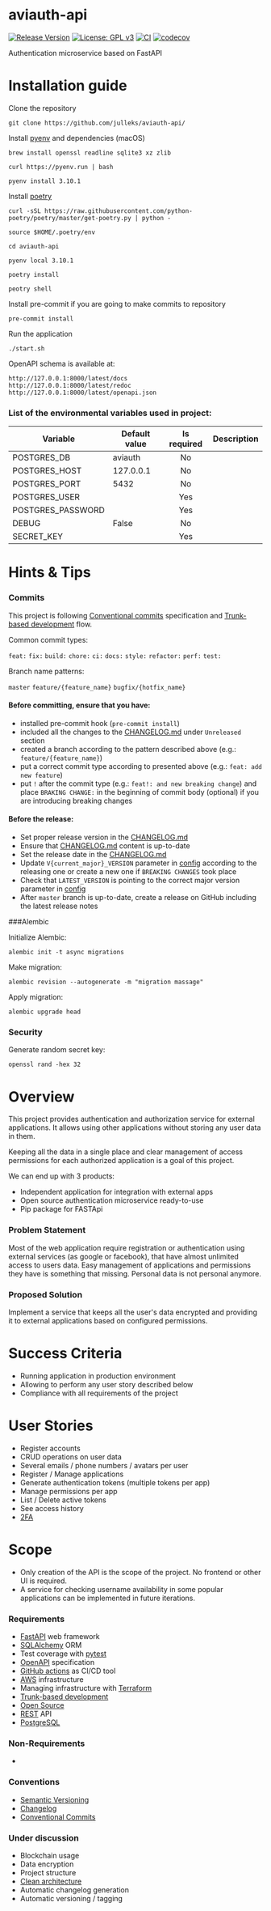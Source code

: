 # aviauth-api
[![Release Version](https://img.shields.io/github/v/release/julleks/aviauth-api.svg?sort=semver)](https://github.com/julleks/aviauth-api/releases)
[![License: GPL v3](https://img.shields.io/badge/License-GPLv3-blue.svg)](https://github.com/julleks/aviauth-api/blob/develop/LICENSE)
[![CI](https://github.com/julleks/aviauth-api/actions/workflows/test.yml/badge.svg?branch=master)](https://github.com/julleks/aviauth-api/actions?query=branch%3A+master)
[![codecov](https://codecov.io/gh/julleks/aviauth-api/branch/master/graph/badge.svg)](https://codecov.io/gh/julleks/aviauth-api)

Authentication microservice based on FastAPI


# Installation guide

Clone the repository
```shell
git clone https://github.com/julleks/aviauth-api/
```

Install [pyenv](https://github.com/pyenv/pyenv/wiki#suggested-build-environment) and dependencies (macOS)
```shell
brew install openssl readline sqlite3 xz zlib

curl https://pyenv.run | bash

pyenv install 3.10.1
```

Install [poetry](https://python-poetry.org)
```shell
curl -sSL https://raw.githubusercontent.com/python-poetry/poetry/master/get-poetry.py | python -

source $HOME/.poetry/env
```

```shell
cd aviauth-api

pyenv local 3.10.1

poetry install

peotry shell
```

Install pre-commit if you are going to make commits to repository
```shell
pre-commit install
```

Run the application
```shell
./start.sh
```

OpenAPI schema is available at:
```
http://127.0.0.1:8000/latest/docs
http://127.0.0.1:8000/latest/redoc
http://127.0.0.1:8000/latest/openapi.json
```

### List of the environmental variables used in project:


| Variable               | Default value     | Is required | Description                               |
| ---------------------- | ----------------- |:-----------:| ----------------------------------------- |
| POSTGRES_DB            | aviauth           | No          |                                           |
| POSTGRES_HOST          | 127.0.0.1         | No          |                                           |
| POSTGRES_PORT          | 5432              | No          |                                           |
| POSTGRES_USER          |                   | Yes         |                                           |
| POSTGRES_PASSWORD      |                   | Yes         |                                           |
| DEBUG                  | False             | No          |                                           |
| SECRET_KEY             |                   | Yes         |                                           |


# Hints & Tips

### Commits

This project is following [Conventional commits](https://www.conventionalcommits.org/en/v1.0.0/) specification
and [Trunk-based development](https://www.atlassian.com/continuous-delivery/continuous-integration/trunk-based-development)
flow.

Common commit types:

`feat:`
`fix:`
`build:`
`chore:`
`ci:`
`docs:`
`style:`
`refactor:`
`perf:`
`test:`

Branch name patterns:

`master`
`feature/{feature_name}`
`bugfix/{hotfix_name}`

#### Before committing, ensure that you have:

* installed pre-commit hook (`pre-commit install`)
* included all the changes to the [CHANGELOG.md](CHANGELOG.md) under
`Unreleased` section
* created a branch according to the pattern described above (e.g.: `feature/{feature_name}`)
* put a correct commit type according to presented above (e.g.: `feat: add new feature`)
* put `!` after the commit type (e.g.: `feat!: and new breaking change`) and place
`BRAKING CHANGE:` in the beginning of commit body (optional)
if you are introducing breaking changes

#### Before the release:

* Set proper release version in the [CHANGELOG.md](CHANGELOG.md)
* Ensure that [CHANGELOG.md](CHANGELOG.md) content is up-to-date
* Set the release date in the [CHANGELOG.md](CHANGELOG.md)
* Update `V{current_major}_VERSION` parameter in [config](app/core/config.py)
according to the releasing one or create a new one if `BREAKING CHANGES`
took place
* Check that `LATEST_VERSION` is pointing to the correct major version parameter in
[config](app/core/config.py)
* After `master` branch is up-to-date, create a release on GitHub including the
latest release notes

###Alembic

Initialize Alembic:
```shell
alembic init -t async migrations
```

Make migration:
```shell
alembic revision --autogenerate -m "migration massage"
```

Apply migration:
```shell
alembic upgrade head
```

### Security

Generate random secret key:
```shell
openssl rand -hex 32
```


# Overview

This project provides authentication and authorization service for external applications.
It allows using other applications without storing any user data in them.

Keeping all the data in a single place and clear management of access permissions for each
authorized application is a goal of this project.

We can end up with 3 products:
- Independent application for integration with external apps
- Open source authentication microservice ready-to-use
- Pip package for FASTApi


### Problem Statement

Most of the web application require registration or authentication using external services 
(as google or facebook), that have almost unlimited access to users data. Easy management of 
applications and permissions they have is something that missing.
Personal data is not personal anymore.


### Proposed Solution

Implement a service that keeps all the user's data encrypted and providing it
to external applications based on configured permissions.


# Success Criteria

- Running application in production environment
- Allowing to perform any user story described below
- Compliance with all requirements of the project


# User Stories

- Register accounts
- CRUD operations on user data
- Several emails / phone numbers / avatars per user
- Register / Manage applications
- Generate authentication tokens (multiple tokens per app)
- Manage permissions per app
- List / Delete active tokens
- See access history
- [2FA](https://en.wikipedia.org/wiki/Multi-factor_authentication)


# Scope

- Only creation of the API is the scope of the project. No frontend or other UI is required.
- A service for checking username availability in some popular applications
can be implemented in future iterations.


### Requirements

- [FastAPI](https://fastapi.tiangolo.com) web framework
- [SQLAlchemy](https://www.sqlalchemy.org) ORM
- Test coverage with [pytest](https://docs.pytest.org/en/6.2.x/contents.html)
- [OpenAPI](https://swagger.io/specification/) specification
- [GitHub actions](https://github.com/features/actions) as CI/CD tool
- [AWS](http://aws.amazon.com) infrastructure
- Managing infrastructure with [Terraform](https://www.terraform.io)
- [Trunk-based development](https://www.atlassian.com/continuous-delivery/continuous-integration/trunk-based-development)
- [Open Source](https://opensource.org)
- [REST](https://restfulapi.net) API
- [PostgreSQL](https://www.postgresql.org)


### Non-Requirements

- 

### Conventions 

- [Semantic Versioning](https://semver.org/)
- [Changelog](https://keepachangelog.com/en/1.1.0/)
- [Conventional Commits](https://www.conventionalcommits.org/en/v1.0.0/)


### Under discussion

- Blockchain usage
- Data encryption
- Project structure
- [Clean architecture](https://breadcrumbscollector.tech/python-the-clean-architecture-in-2021/)
- Automatic changelog generation
- Automatic versioning / tagging
